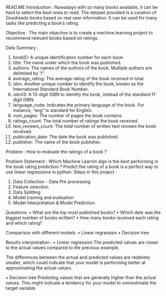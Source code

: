 
READ.ME
Introduction :
Nowadays with so many books available, it can be hard to select the best ones to read. The dataset provided is a curation of Goodreads books based on real user information. It can be used for many tasks like predicting a book’s rating.

Objective :
The main objective is to create a machine learning project to recommend relevant books based on ratings.


Data Summary :
1.	bookID: A unique identification number for each book.
2.	title: The name under which the book was published.
3.	authors: The names of the authors of the book. Multiple authors are delimited by “/”.
4.	average_rating: The average rating of the book received in total.
5.	isbn: Another unique number to identify the book, known as the International Standard Book Number.
6.	isbn13: A 13-digit ISBN to identify the book, instead of the standard 11-digit ISBN.
7.	language_code: Indicates the primary language of the book. For instance, “eng” is standard for English.
8.	num_pages: The number of pages the book contains.
9.	ratings_count: The total number of ratings the book received.
10.	text_reviews_count: The total number of written text reviews the book received.
11.	publication_date: The date the book was published.
12.	publisher: The name of the book publisher.

Problem :
How to evaluate the ratings of a book ?

Problem Statement :
Which Machine Learnin algo is the best performing in the book rating prediction ?
Predict the rating of a book is a perfect way to use linear regressions in python.
Steps in this project :
1.	Data Collection - Data Pre processing
2.	Feature selection
3.	Data Splitting
4.	Model training and evaluation
5.	Model Interpretation & Model Prediction

Questions: 
•	What are the top most published books?
•	Which date was the biggest number of books written?
•	How many books received each rating and which rating?

Comparison with different models:
•	Linear regression
•	Decision tree

Results interpretation :
•	Linear regression
The predicted values are closer to the actual values compared to the previous example.    

The differences between the actual and predicted values are relatively smaller, which could indicate that your model is performing better at approximating the actual values.

•	Decision tree
Predicting values that are generally higher than the actual values. This might indicate a tendency for your model to overestimate the target variable.


